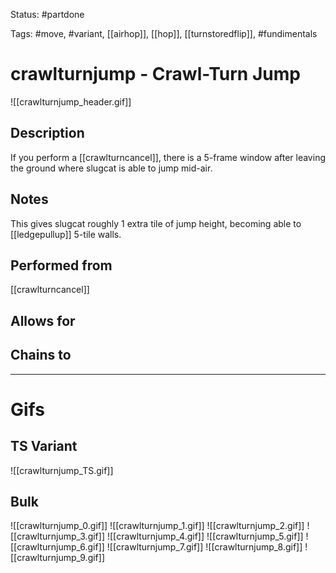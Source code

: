 Status: #partdone

Tags: #move, #variant, [[airhop]], [[hop]], [[turnstoredflip]], #fundimentals

# crawlturnjump - Crawl-Turn Jump
![[crawlturnjump_header.gif]]
## Description
If you perform a [[crawlturncancel]], there is a 5-frame window after leaving the ground where slugcat is able to jump mid-air.

## Notes
This gives slugcat roughly 1 extra tile of jump height, becoming able to [[ledgepullup]] 5-tile walls.

## Performed from
[[crawlturncancel]]

## Allows for


## Chains to


___
# Gifs
## TS Variant
![[crawlturnjump_TS.gif]]
## Bulk
![[crawlturnjump_0.gif]]
![[crawlturnjump_1.gif]]
![[crawlturnjump_2.gif]]
![[crawlturnjump_3.gif]]
![[crawlturnjump_4.gif]]
![[crawlturnjump_5.gif]]
![[crawlturnjump_6.gif]]
![[crawlturnjump_7.gif]]
![[crawlturnjump_8.gif]]
![[crawlturnjump_9.gif]]